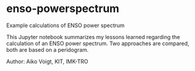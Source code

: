 # enso-powerspectrum

Example calculations of ENSO power spectrum

This Jupyter notebook summarizes my lessons learned regarding the calculation of an ENSO power spectrum. Two approaches are compared, both are based on a peridogram.

Author: Aiko Voigt, KIT, IMK-TRO


